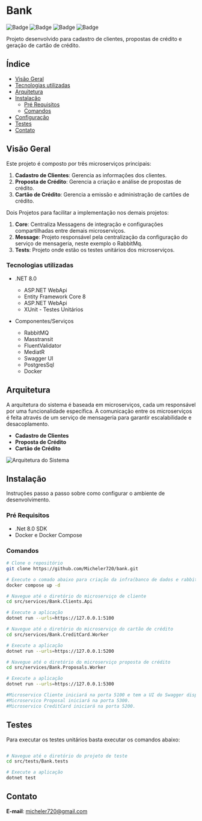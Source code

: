 # Bank
![Badge](https://img.shields.io/static/v1?label=Microservices&message=.Net&color=512BD4&style=flat&logo=dotnet)
![Badge](https://img.shields.io/static/v1?label=Bank&message=RabbitMQ&color=FF6600&style=flat&logo=rabbitmq)
![Badge](https://img.shields.io/static/v1?label=Bank&message=Postgress&color=4169E1&style=flat&logo=postgresql)
![Badge](https://img.shields.io/static/v1?label=Bank&message=Docker&color=2496ED&style=flat&logo=docker)


Projeto desenvolvido para cadastro de clientes, propostas de crédito e geração de cartão de crédito.

## Índice

- [Visão Geral](#visão-geral)
- [Tecnologias utilizadas](#tecnologias-utilizadas)
- [Arquitetura](#arquitetura)
- [Instalação](#instalação)
    - [Pré Requisitos](#pré-requisitos)
    - [Comandos](#comandos)
- [Configuração](#configuração)
- [Testes](#testes)
- [Contato](#contato)

## Visão Geral

Este projeto é composto por três microserviços principais:

1. **Cadastro de Clientes**: Gerencia as informações dos clientes.
2. **Proposta de Crédito**: Gerencia a criação e análise de propostas de crédito.
3. **Cartão de Crédito**: Gerencia a emissão e administração de cartões de crédito.

Dois Projetos para facilitar a implementação nos demais projetos:

1. **Core**: Centraliza Messagens de integração e configurações compartilhadas entre demais microserviços.
2. **Message**: Projeto responsável pela centralização da configuração do serviço de mensageria, neste exemplo o RabbitMq.
3. **Tests**: Projeto onde estão os testes unitários dos microserviços.

### Tecnologias utilizadas

- .NET 8.0
    - ASP.NET WebApi
    - Entity Framework Core 8
    - ASP.NET WebApi
    - XUnit - Testes Unitários

- Componentes/Serviços
    - RabbitMQ
    - Masstransit
    - FluentValidator
    - MediatR
    - Swagger UI
    - PostgresSql
    - Docker

## Arquitetura

A arquitetura do sistema é baseada em microserviços, cada um responsável por uma funcionalidade específica. A comunicação entre os microserviços é feita através de um serviço de mensageria para garantir escalabilidade e desacoplamento.

- **Cadastro de Clientes**
- **Proposta de Crédito**
- **Cartão de Crédito**

![Arquitetura do Sistema](docs/architecture.png)


## Instalação

Instruções passo a passo sobre como configurar o ambiente de desenvolvimento.

### Pré Requisitos
- .Net 8.0 SDK
- Docker e Docker Compose

### Comandos

```bash
# Clone o repositório
git clone https://github.com/Micheler720/bank.git

# Execute o comado abaixo para criação da infra(banco de dados e rabbit)
docker compose up -d

# Navegue até o diretório do microserviço de cliente
cd src/services/Bank.Clients.Api

# Execute a aplicação
dotnet run --urls=https://127.0.0.1:5100

# Navegue até o diretório do microserviço do cartão de crédito
cd src/services/Bank.CreditCard.Worker

# Execute a aplicação
dotnet run --urls=https://127.0.0.1:5200

# Navegue até o diretório do microserviço proposta de crédito
cd src/services/Bank.Proposals.Worker

# Execute a aplicação
dotnet run --urls=https://127.0.0.1:5300 

#Microservico Cliente iniciará na porta 5100 e tem a UI do Swagger disponível.
#Microservico Proposal iniciará na porta 5300.
#Microservico CreditCard iniciará na porta 5200.
```
## Testes
Para executar os testes unitários basta executar os comandos abaixo:

```bash

# Navegue até o diretório do projeto de teste
cd src/tests/Bank.tests

# Execute a aplicação
dotnet test
```

## Contato
**E-mail**: micheler720@gmail.com
